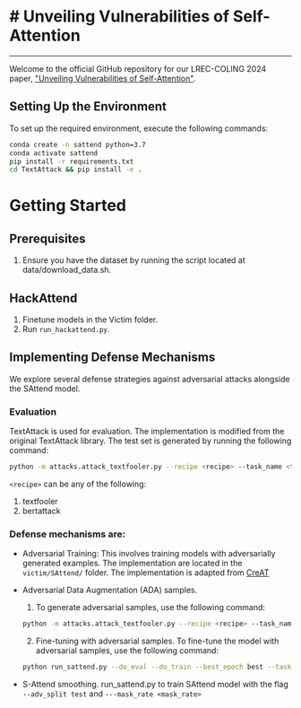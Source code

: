 # # Unveiling Vulnerabilities of Self-Attention

---

Welcome to the official GitHub repository for our LREC-COLING 2024 paper, ["Unveiling Vulnerabilities of Self-Attention"](https://arxiv.org/abs/2402.16470).

## Setting Up the Environment

To set up the required environment, execute the following commands:

```bash
conda create -n sattend python=3.7
conda activate sattend
pip install -r requirements.txt
cd TextAttack && pip install -e .

```
# Getting Started
## Prerequisites
1. Ensure you have the dataset by running the script located at data/download_data.sh.

## HackAttend

1. Finetune models in the Victim folder.
1. Run ```run_hackattend.py```.

## Implementing Defense Mechanisms
We explore several defense strategies against adversarial attacks alongside the SAttend model.

### Evaluation
TextAttack is used for evaluation. The implementation is modified from the original TextAttack library. 
The test set is generated by running the following command:

```bash
python -m attacks.attack_textfooler.py --recipe <recipe> --task_name <task_name>
```

```<recipe>``` can be any of the following:
1. textfooler
1. bertattack


### Defense mechanisms are:
-  Adversarial Training: This involves training models with adversarially generated examples. The implementation are located in the ```victim/SAttend/``` folder. The implementation is adapted from [CreAT](https://github.com/gingasan/creat)
-  Adversarial Data Augmentation (ADA) samples. 
    1. To generate adversarial samples, use the following command:
    ```bash
    python -m attacks.attack_textfooler.py --recipe <recipe> --task_name <task_name> --generate_adv_samples
    ```
    2. Fine-tuning with adversarial samples. To fine-tune the model with adversarial samples, use the following command:
    ```bash
    python run_sattend.py --do_eval --do_train --best_epoch best --task_name <task_name> --do_lower_case --num_train_epochs <num_epochs> --gradient_accumulation_steps <num_steps> --train_batch_size <batch_size> --fp16 --adversarial --adv_split train_<recipe> --warmup_proportion <warmup_proportion> --learning_rate <learning_rate>
    ```


- S-Attend smoothing. run_sattend.py to train SAttend model with the flag ```--adv_split test``` and ```---mask_rate <mask_rate>```
